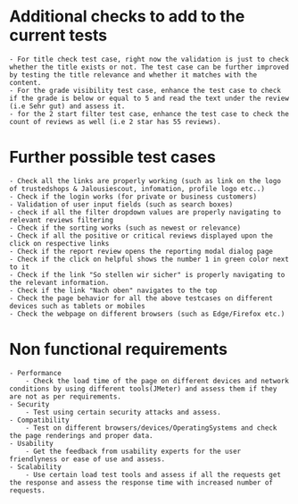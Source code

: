 # Additional checks to add to the current tests
    - For title check test case, right now the validation is just to check whether the title exists or not. The test case can be further improved by testing the title relevance and whether it matches with the content.
    - For the grade visibility test case, enhance the test case to check if the grade is below or equal to 5 and read the text under the review (i.e Sehr gut) and assess it.
    - for the 2 start filter test case, enhance the test case to check the count of reviews as well (i.e 2 star has 55 reviews).

# Further possible test cases
    - Check all the links are properly working (such as link on the logo of trustedshops & Jalousiescout, infomation, profile logo etc..)
    - Check if the login works (for private or business customers)
    - Validation of user input fields (such as search boxes)
    - check if all the filter dropdown values are properly navigating to relevant reviews filtering
    - Check if the sorting works (such as newest or relevance)
    - Check if all the positive or critical reviews displayed upon the click on respective links
    - Check if the report review opens the reporting modal dialog page
    - Check if the click on helpful shows the number 1 in green color next to it
    - Check if the link "So stellen wir sicher" is properly navigating to the relevant information.
    - Check if the link "Nach oben" navigates to the top
    - Check the page behavior for all the above testcases on different devices such as tablets or mobiles
    - Check the webpage on different browsers (such as Edge/Firefox etc.)

# Non functional requirements
    - Performance
        - Check the load time of the page on different devices and network conditions by using different tools(JMeter) and assess them if they are not as per requirements.
    - Security
        - Test using certain security attacks and assess.
    - Compatibility
        - Test on different browsers/devices/OperatingSystems and check the page renderings and proper data.
    - Usability
        - Get the feedback from usability experts for the user friendlyness or ease of use and assess.
    - Scalability
        - Use certain load test tools and assess if all the requests get the response and assess the response time with increased number of requests.
